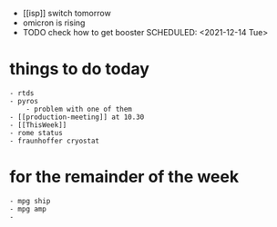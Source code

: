 - [[isp]] switch tomorrow
- omicron is rising
- TODO check how to get booster
  SCHEDULED: <2021-12-14 Tue>
# things to do today
	- rtds
	- pyros
		- problem with one of them
	- [[production-meeting]] at 10.30
	- [[ThisWeek]]
	- rome status
	- fraunhoffer cryostat
# for the remainder of the week
	- mpg ship
	- mpg amp
	-
